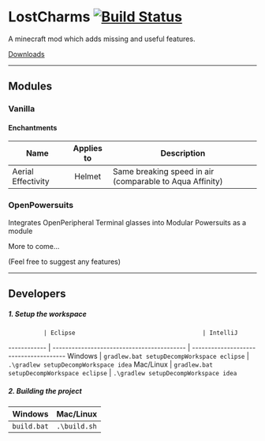 LostCharms [![Build Status](https://drone.io/github.com/MazeXD/LostCharms/status.png)](https://drone.io/github.com/MazeXD/LostCharms/latest)
==========
A minecraft mod which adds missing and useful features.

[Downloads](https://drone.io/github.com/MazeXD/LostCharms/files)

---

## Modules
### Vanilla
#### Enchantments
Name               | Applies to | Description
------------------ | :--------: | ----------------------------------------------------------
Aerial Effectivity | Helmet     | Same breaking speed in air (comparable to Aqua Affinity)


### OpenPowersuits
Integrates OpenPeripheral Terminal glasses into Modular Powersuits as a module


More to come...

(Feel free to suggest any features)

---

## Developers
##### 1. Setup the workspace
              | Eclipse                                    | IntelliJ
 ------------ | ------------------------------------------ | --------------------------------------
 Windows      | `gradlew.bat setupDecompWorkspace eclipse` | `.\gradlew setupDecompWorkspace idea`
 Mac/Linux    | `gradlew.bat setupDecompWorkspace eclipse` | `.\gradlew setupDecompWorkspace idea`


##### 2. Building the project
 Windows     | Mac/Linux
 ----------- | -------------
 `build.bat` | `.\build.sh`
